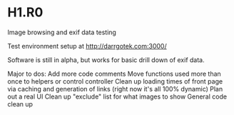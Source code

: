 H1.R0
=====

Image browsing and exif data testing

Test environment setup at http://darrgotek.com:3000/

Software is still in alpha, but works for basic drill down of exif data.

Major to dos:
Add more code comments
Move functions used more than once to helpers or control controller
Clean up loading times of front page via caching and generation of links (right now it's all 100% dynamic)
Plan out a real UI
Clean up "exclude" list for what images to show
General code clean up

